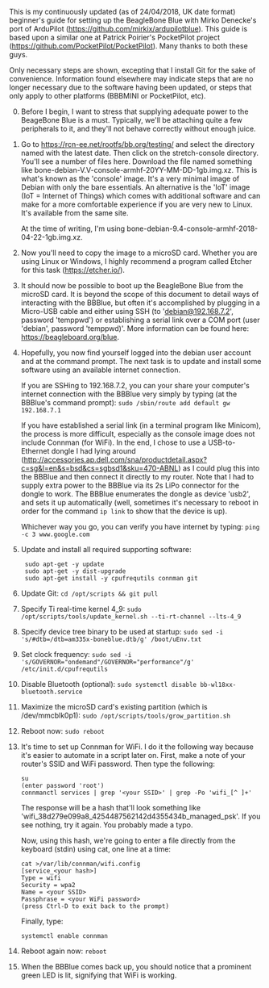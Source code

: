 This is my continuously updated (as of 24/04/2018, UK date format) beginner's guide for setting up the BeagleBone Blue with Mirko Denecke's port of ArduPilot (https://github.com/mirkix/ardupilotblue). This guide is based upon a similar one at Patrick Poirier's PocketPilot project (https://github.com/PocketPilot/PocketPilot). Many thanks to both these guys.

Only necessary steps are shown, excepting that I install Git for the sake of convenience. Information found elsewhere may indicate steps that are no longer necessary due to the software having been updated, or steps that only apply to other platforms (BBBMINI or PocketPilot, etc).

0) Before I begin, I want to stress that supplying adequate power to the BeageBone Blue is a must. Typically, we'll be attaching quite a few peripherals to it, and they'll not behave correctly without enough juice.

1) Go to https://rcn-ee.net/rootfs/bb.org/testing/ and select the directory named with the latest date. Then click on the stretch-console directory. You'll see a number of files here. Download the file named something like bone-debian-V.V-console-armhf-20YY-MM-DD-1gb.img.xz. This is what's known as the 'console' image. It's a very minimal image of Debian with only the bare essentials. An alternative is the 'IoT' image (IoT = Internet of Things) which comes with additional software and can make for a more comfortable experience if you are very new to Linux. It's available from the same site.

    At the time of writing, I'm using bone-debian-9.4-console-armhf-2018-04-22-1gb.img.xz.

2) Now you'll need to copy the image to a microSD card. Whether you are using Linux or Windows, I highly recommend a program called Etcher for this task (https://etcher.io/).

3) It should now be possible to boot up the BeagleBone Blue from the microSD card. It is beyond the scope of this document to detail ways of interacting with the BBBlue, but often it's accomplished by plugging in a Micro-USB cable and either using SSH (to 'debian@192.168.7.2', password 'temppwd') or establishing a serial link over a COM port (user 'debian', password 'temppwd)'. More information can be found here: https://beagleboard.org/blue.

4) Hopefully, you now find yourself logged into the debian user account and at the command prompt. The next task is to update and install some software using an available internet connection.

    If you are SSHing to 192.168.7.2, you can your share your computer's internet connection with the BBBlue very simply by typing (at the BBBlue's command prompt): `sudo /sbin/route add default gw 192.168.7.1`
    
    If you have established a serial link (in a terminal program like Minicom), the process is more difficult, especially as the console image does not include Connman (for WiFi). In the end, I chose to use a USB-to-Ethernet dongle I had lying around (http://accessories.ap.dell.com/sna/productdetail.aspx?c=sg&l=en&s=bsd&cs=sgbsd1&sku=470-ABNL) as I could plug this into the BBBlue and then connect it directly to my router. Note that I had to supply extra power to the BBBlue via its 2s LiPo connector for the dongle to work. The BBBlue enumerates the dongle as device 'usb2', and sets it up automatically (well, sometimes it's necessary to reboot in order for the command `ip link` to show that the device is up).
    
    Whichever way you go, you can verify you have internet by typing: `ping -c 3 www.google.com`

5) Update and install all required supporting software:

        sudo apt-get -y update
        sudo apt-get -y dist-upgrade
        sudo apt-get install -y cpufrequtils connman git
6) Update Git: `cd /opt/scripts && git pull`
7) Specify Ti real-time kernel 4_9: `sudo /opt/scripts/tools/update_kernel.sh --ti-rt-channel --lts-4_9`
8) Specify device tree binary to be used at startup: `sudo sed -i 's/#dtb=/dtb=am335x-boneblue.dtb/g' /boot/uEnv.txt`
9) Set clock frequency: `sudo sed -i 's/GOVERNOR="ondemand"/GOVERNOR="performance"/g' /etc/init.d/cpufrequtils`
10) Disable Bluetooth (optional): `sudo systemctl disable bb-wl18xx-bluetooth.service`
11) Maximize the microSD card's existing partition (which is /dev/mmcblk0p1): `sudo /opt/scripts/tools/grow_partition.sh`
12) Reboot now: `sudo reboot`
13) It's time to set up Connman for WiFi. I do it the following way because it's easier to automate in a script later on. First, make a note of your router's SSID and WiFi password. Then type the following:

        su
        (enter password 'root')
        connmanctl services | grep '<your SSID>' | grep -Po 'wifi_[^ ]+'
    The response will be a hash that'll look something like 'wifi_38d279e099a8_4254487562142d4355434b_managed_psk'. If you see nothing, try it again. You probably made a typo.
    
    Now, using this hash, we're going to enter a file directly from the keyboard (stdin) using cat, one line at a time:
    
        cat >/var/lib/connman/wifi.config
        [service_<your hash>]
        Type = wifi
        Security = wpa2
        Name = <your SSID>
        Passphrase = <your WiFi password>
        (press Ctrl-D to exit back to the prompt)
    Finally, type:

        systemctl enable connman
14) Reboot again now: `reboot`
15) When the BBBlue comes back up, you should notice that a prominent green LED is lit, signifying that WiFi is working.
